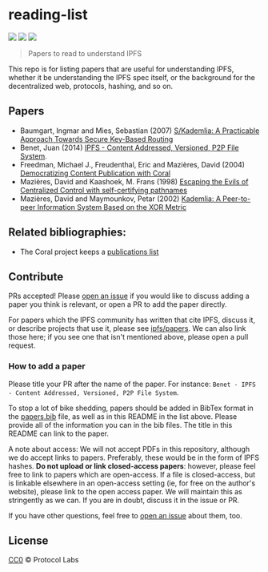 # reading-list

[![](https://img.shields.io/badge/made%20by-Protocol%20Labs-blue.svg?style=flat-square)](http://ipn.io)
[![](https://img.shields.io/badge/project-IPFS-blue.svg?style=flat-square)](http://ipfs.io/)
[![](https://img.shields.io/badge/freenode-%23ipfs-blue.svg?style=flat-square)](http://webchat.freenode.net/?channels=%23ipfs)

> Papers to read to understand IPFS

This repo is for listing papers that are useful for understanding IPFS, whether it be understanding the IPFS spec itself, or the background for the decentralized web, protocols, hashing, and so on.

## Papers

- Baumgart, Ingmar and Mies, Sebastian (2007) [S/Kademlia: A Practicable Approach Towards Secure Key-Based Routing](http://web.archive.org/web/20170809130252id_/http://www.tm.uka.de/doc/SKademlia_2007.pdf)
- Benet, Juan (2014) [IPFS - Content Addressed, Versioned, P2P File System](https://github.com/ipfs/papers/raw/master/ipfs-cap2pfs/ipfs-p2p-file-system.pdf).
- Freedman, Michael J., Freudenthal, Eric and Mazières, David (2004) [Democratizing Content Publication with Coral](https://web.archive.org/web/20181117012712/http://www.coralcdn.org/docs/coral-nsdi04.pdf)
- Mazières, David and Kaashoek, M. Frans (1998) [Escaping the Evils of Centralized Control with self-certifying pathnames](http://www.sigops.org/ew-history/1998/papers/mazieres.ps)
- Mazières, David and Maymounkov, Petar (2002) [Kademlia: A Peer-to-peer Information System Based on the XOR Metric](http://pdos.csail.mit.edu/~petar/papers/maymounkov-kademlia-lncs.pdf)

## Related bibliographies:

- The Coral project keeps a [publications list](http://www.coralcdn.org/pubs/)

## Contribute

PRs accepted! Please [open an issue](https://github.com/ipfs/reading-list/issues/new) if you would like to discuss adding a paper you think is relevant, or open a PR to add the paper directly.

For papers which the IPFS community has written that cite IPFS, discuss it, or describe projects that use it, please see [ipfs/papers](https://github.com/ipfs/papers). We can also link those here; if you see one that isn't mentioned above, please open a pull request.

### How to add a paper

Please title your PR after the name of the paper. For instance: `Benet - IPFS - Content Addressed, Versioned, P2P File System`.

To stop a lot of bike shedding, papers should be added in BibTex format in the [papers.bib](papers.bib) file, as well as in this README in the list above. Please provide all of the information you can in the bib files. The title in this README can link to the paper.

A note about access: We will not accept PDFs in this repository, although we do accept links to papers. Preferably, these would be in the form of IPFS hashes. **Do not upload or link closed-access papers**: however, please feel free to link to papers which are open-access. If a file is closed-access, but is linkable elsewhere in an open-access setting (ie, for free on the author's website), please link to the open access paper. We will maintain this as stringently as we can. If you are in doubt, discuss it in the issue or PR.

If you have other questions, feel free to [open an issue](https://github.com/ipfs/reading-list/issues/new) about them, too.

## License

[CC0](LICENSE) © Protocol Labs

